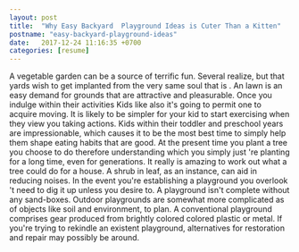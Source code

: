 ```yaml
---
layout: post
title:  "Why Easy Backyard  Playground Ideas is Cuter Than a Kitten"
postname: "easy-backyard-playground-ideas"
date:   2017-12-24 11:16:35 +0700
categories: [resume]
---
```

A vegetable garden can be a source of terrific fun. Several realize, but that yards wish to get implanted from the very same soul that is . An lawn is an easy demand for grounds that are attractive and pleasurable. Once you indulge within their activities Kids like also it's going to permit one to acquire moving. It is likely to be simpler for your kid to start exercising when they view you taking actions. Kids within their toddler and preschool years are impressionable, which causes it to be the most best time to simply help them shape eating habits that are good. At the present time you plant a tree you choose to do therefore understanding which you simply just 're planting for a long time, even for generations. It really is amazing to work out what a tree could do for a house. A shrub in leaf, as an instance, can aid in reducing noises. In the event you're establishing a playground you overlook 't need to dig it up unless you desire to. A playground isn't complete without any sand-boxes. Outdoor playgrounds are somewhat more complicated as of objects like soil and environment, to plan. A conventional playground comprises gear produced from brightly colored colored plastic or metal. If you're trying to rekindle an existent playground, alternatives for restoration and repair may possibly be around.
